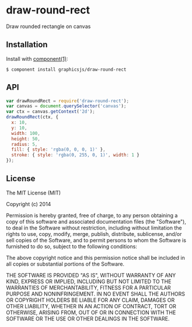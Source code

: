 
# draw-round-rect

  Draw rounded rectangle on canvas

## Installation

  Install with [component(1)](http://component.io):

    $ component install graphicsjs/draw-round-rect

## API

```js
var drawRoundRect = require('draw-round-rect');
var canvas = document.querySelector('canvas');
var ctx = canvas.getContext('2d');
drawRoundRect(ctx, {
  x: 10,
  y: 10,
  width: 100,
  height: 50,
  radius: 5,
  fill: { style: 'rgba(0, 0, 0, 1)' },
  stroke: { style: 'rgba(0, 255, 0, 1)', width: 1 }
});
```

## License

  The MIT License (MIT)

  Copyright (c) 2014 <copyright holders>

  Permission is hereby granted, free of charge, to any person obtaining a copy
  of this software and associated documentation files (the "Software"), to deal
  in the Software without restriction, including without limitation the rights
  to use, copy, modify, merge, publish, distribute, sublicense, and/or sell
  copies of the Software, and to permit persons to whom the Software is
  furnished to do so, subject to the following conditions:

  The above copyright notice and this permission notice shall be included in
  all copies or substantial portions of the Software.

  THE SOFTWARE IS PROVIDED "AS IS", WITHOUT WARRANTY OF ANY KIND, EXPRESS OR
  IMPLIED, INCLUDING BUT NOT LIMITED TO THE WARRANTIES OF MERCHANTABILITY,
  FITNESS FOR A PARTICULAR PURPOSE AND NONINFRINGEMENT. IN NO EVENT SHALL THE
  AUTHORS OR COPYRIGHT HOLDERS BE LIABLE FOR ANY CLAIM, DAMAGES OR OTHER
  LIABILITY, WHETHER IN AN ACTION OF CONTRACT, TORT OR OTHERWISE, ARISING FROM,
  OUT OF OR IN CONNECTION WITH THE SOFTWARE OR THE USE OR OTHER DEALINGS IN
  THE SOFTWARE.